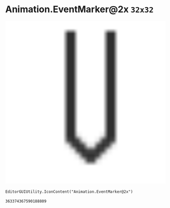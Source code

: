 # Animation.EventMarker@2x `32x32`
<img src="/img/Animation.EventMarker@2x.png" width=512 height=512>

``` CSharp
EditorGUIUtility.IconContent("Animation.EventMarker@2x")
```
```
363374367590188809
```
